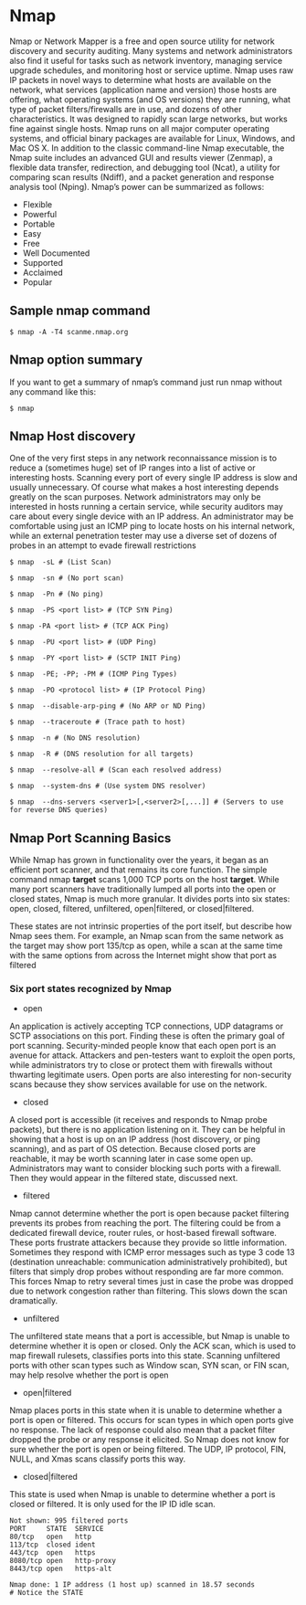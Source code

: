 # Nmap

Nmap or Network Mapper is a free and open source utility for network discovery and security auditing. Many systems and network administrators also find it useful for tasks such as network inventory, managing service upgrade schedules, and monitoring host or service uptime. Nmap uses raw IP packets in novel ways to determine what hosts are available on the network, what services (application name and version) those hosts are offering, what operating systems (and OS versions) they are running, what type of packet filters/firewalls are in use, and dozens of other characteristics. It was designed to rapidly scan large networks, but works fine against single hosts. Nmap runs on all major computer operating systems, and official binary packages are available for Linux, Windows, and Mac OS X. In addition to the classic command-line Nmap executable, the Nmap suite includes an advanced GUI and results viewer (Zenmap), a flexible data transfer, redirection, and debugging tool (Ncat), a utility for comparing scan results (Ndiff), and a packet generation and response analysis tool (Nping). Nmap’s power can be summarized as follows:

- Flexible
- Powerful
- Portable
- Easy
- Free
- Well Documented
- Supported
- Acclaimed
- Popular

## Sample nmap command

    $ nmap -A -T4 scanme.nmap.org

## Nmap option summary

If you want to get a summary of nmap’s command just run nmap without any command like this:

    $ nmap

## Nmap Host discovery

One of the very first steps in any network reconnaissance mission is to reduce a (sometimes huge) set of IP ranges into a list of active or interesting hosts. Scanning every port of every single IP address is slow and usually unnecessary. Of course what makes a host interesting depends greatly on the scan purposes. Network administrators may only be interested in hosts running a certain service, while security auditors may care about every single device with an IP address. An administrator may be comfortable using just an ICMP ping to locate hosts on his internal network, while an external penetration tester may use a diverse set of dozens of probes in an attempt to evade firewall restrictions

    $ nmap  -sL # (List Scan)

    $ nmap  -sn # (No port scan)

    $ nmap  -Pn # (No ping)

    $ nmap  -PS <port list> # (TCP SYN Ping)

    $ nmap -PA <port list> # (TCP ACK Ping)

    $ nmap  -PU <port list> # (UDP Ping)

    $ nmap  -PY <port list> # (SCTP INIT Ping)

    $ nmap  -PE; -PP; -PM # (ICMP Ping Types)

    $ nmap  -PO <protocol list> # (IP Protocol Ping)

    $ nmap  --disable-arp-ping # (No ARP or ND Ping)

    $ nmap  --traceroute # (Trace path to host)

    $ nmap  -n # (No DNS resolution)

    $ nmap  -R # (DNS resolution for all targets)

    $ nmap  --resolve-all # (Scan each resolved address)

    $ nmap  --system-dns # (Use system DNS resolver)

    $ nmap  --dns-servers <server1>[,<server2>[,...]] # (Servers to use for reverse DNS queries)

## Nmap Port Scanning Basics

While Nmap has grown in functionality over the years, it began as an efficient port scanner, and that remains its core function. The simple command nmap **target** scans 1,000 TCP ports on the host **target**. While many port scanners have traditionally lumped all ports into the open or closed states, Nmap is much more granular. It divides ports into six states: open, closed, filtered, unfiltered, open|filtered, or closed|filtered.

These states are not intrinsic properties of the port itself, but describe how Nmap sees them. For example, an Nmap scan from the same network as the target may show port 135/tcp as open, while a scan at the same time with the same options from across the Internet might show that port as filtered

### Six port states recognized by Nmap

- open

An application is actively accepting TCP connections, UDP datagrams or SCTP associations on this port. Finding these is often the primary goal of port scanning. Security-minded people know that each open port is an avenue for attack. Attackers and pen-testers want to exploit the open ports, while administrators try to close or protect them with firewalls without thwarting legitimate users. Open ports are also interesting for non-security scans because they show services available for use on the network.

- closed

A closed port is accessible (it receives and responds to Nmap probe packets), but there is no application listening on it. They can be helpful in showing that a host is up on an IP address (host discovery, or ping scanning), and as part of OS detection. Because closed ports are reachable, it may be worth scanning later in case some open up. Administrators may want to consider blocking such ports with a firewall. Then they would appear in the filtered state, discussed next.

- filtered

Nmap cannot determine whether the port is open because packet filtering prevents its probes from reaching the port. The filtering could be from a dedicated firewall device, router rules, or host-based firewall software. These ports frustrate attackers because they provide so little information. Sometimes they respond with ICMP error messages such as type 3 code 13 (destination unreachable: communication administratively prohibited), but filters that simply drop probes without responding are far more common. This forces Nmap to retry several times just in case the probe was dropped due to network congestion rather than filtering. This slows down the scan dramatically.

- unfiltered

The unfiltered state means that a port is accessible, but Nmap is unable to determine whether it is open or closed. Only the ACK scan, which is used to map firewall rulesets, classifies ports into this state. Scanning unfiltered ports with other scan types such as Window scan, SYN scan, or FIN scan, may help resolve whether the port is open

- open|filtered

Nmap places ports in this state when it is unable to determine whether a port is open or filtered. This occurs for scan types in which open ports give no response. The lack of response could also mean that a packet filter dropped the probe or any response it elicited. So Nmap does not know for sure whether the port is open or being filtered. The UDP, IP protocol, FIN, NULL, and Xmas scans classify ports this way.

- closed|filtered

This state is used when Nmap is unable to determine whether a port is closed or filtered. It is only used for the IP ID idle scan.

    Not shown: 995 filtered ports
    PORT     STATE  SERVICE
    80/tcp   open   http
    113/tcp  closed ident
    443/tcp  open   https
    8080/tcp open   http-proxy
    8443/tcp open   https-alt

    Nmap done: 1 IP address (1 host up) scanned in 18.57 seconds
    # Notice the STATE
